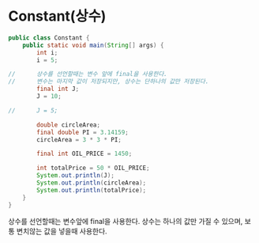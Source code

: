 Constant(상수)
=============
```java
public class Constant {
    public static void main(String[] args) {
        int i;
        i = 5;

//      상수를 선언할때는 변수 앞에 final을 사용한다.
//		변수는 마지막 값이 저장되지만, 상수는 단하나의 값만 저장된다.
        final int J;
        J = 10;

//		J = 5;

        double circleArea;
        final double PI = 3.14159;
        circleArea = 3 * 3 * PI;

        final int OIL_PRICE = 1450;

        int totalPrice = 50 * OIL_PRICE;
        System.out.println(J);
        System.out.println(circleArea);
        System.out.println(totalPrice);
    }
}
```

상수를 선언할때는 변수앞에 final을 사용한다.
상수는 하나의 값만 가질 수 있으며, 보통 변치않는 값을 넣을때 사용한다.